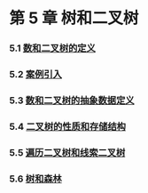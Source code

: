 # 第 5 章 树和二叉树

### 5.1 [数和二叉树的定义](5-1%20数和二叉树的定义)

### 5.2 [案例引入](5-2%20案例引入)

### 5.3 [数和二叉树的抽象数据定义](5-3%20数和二叉树的抽象数据定义)

### 5.4 [二叉树的性质和存储结构](5-4%20二叉树的性质和存储结构)

### 5.5 [遍历二叉树和线索二叉树](5-5%20遍历二叉树和线索二叉树)

### 5.6 [树和森林](5-6%20树和森林)

